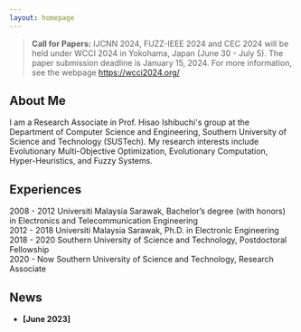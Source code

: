 ```yaml
---
layout: homepage
---
```


> **Call for Papers:** IJCNN 2024, FUZZ-IEEE 2024 and CEC 2024 will be held under WCCI 2024 in Yokohama, Japan (June 30 - July 5). The paper submission deadline is January 15, 2024. For more information, see the webpage https://wcci2024.org/

## About Me
I am a Research Associate in Prof. Hisao Ishibuchi's group at the Department of Computer Science and Engineering, Southern University of Science and Technology (SUSTech).
My research interests include Evolutionary Multi-Objective Optimization, Evolutionary Computation, Hyper-Heuristics, and Fuzzy Systems. 

## Experiences 
2008 - 2012 Universiti Malaysia Sarawak, Bachelor’s degree (with honors) in Electronics and Telecommunication Engineering  
2012 - 2018 Universiti Malaysia Sarawak, Ph.D. in Electronic Engineering  
2018 - 2020 Southern University of Science and Technology, Postdoctoral Fellowship  
2020 - Now  Southern University of Science and Technology, Research Associate  

## News

- **[June 2023]** 


